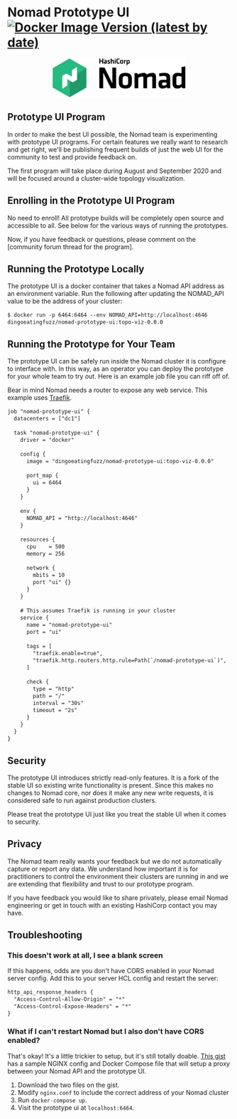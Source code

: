 # Nomad Prototype UI [![Docker Image Version (latest by date)](https://img.shields.io/docker/v/dingoeatingfuzz/nomad-prototype-ui?sort=date)](https://hub.docker.com/r/dingoeatingfuzz/nomad-prototype-ui)

<p align="center" style="text-align:center;">
<img src="https://github.com/hashicorp/nomad/blob/19c404ca791d6ebe95a81738d7dc6623ab28564d/website/public/img/logo-hashicorp.svg" width="300" />
</p>

## Prototype UI Program

In order to make the best UI possible, the Nomad team is experimenting with prototype UI programs. For certain features we really want to research and get right, we'll be publishing frequent builds of just the web UI for the community to test and provide feedback on.

The first program will take place during August and September 2020 and will be focused around a cluster-wide topology visualization.

## Enrolling in the Prototype UI Program

No need to enroll! All prototype builds will be completely open source and accessible to all. See below for the various ways of running the prototypes.

Now, if you have feedback or questions, please comment on the [community forum thread for the program].

## Running the Prototype Locally

The prototype UI is a docker container that takes a Nomad API address as an environment variable. Run the following after updating the NOMAD_API value to be the address of your cluster:

```console
$ docker run -p 6464:6464 --env NOMAD_API=http://localhost:4646 dingoeatingfuzz/nomad-prototype-ui:topo-viz-0.0.0
```

## Running the Prototype for Your Team

The prototype UI can be safely run inside the Nomad cluster it is configure to interface with. In this way, as an operator you can deploy the prototype for your whole team to try out. Here is an example job file you can riff off of.

Bear in mind Nomad needs a router to expose any web service. This example uses [Traefik](https://learn.hashicorp.com/tutorials/nomad/load-balancing-traefik).

```hcl
job "nomad-prototype-ui" {
  datacenters = ["dc1"]

  task "nomad-prototype-ui" {
    driver = "docker"

    config {
      image = "dingoeatingfuzz/nomad-prototype-ui:topo-viz-0.0.0"

      port_map {
        ui = 6464
      }
    }

    env {
      NOMAD_API = "http://localhost:4646"
    }

    resources {
      cpu    = 500
      memory = 256

      network {
        mbits = 10
        port "ui" {}
      }
    }

    # This assumes Traefik is running in your cluster
    service {
      name = "nomad-prototype-ui"
      port = "ui"

      tags = [
        "traefik.enable=true",
        "traefik.http.routers.http.rule=Path(`/nomad-prototype-ui`)",
      ]

      check {
        type = "http"
        path = "/"
        interval = "30s"
        timeout = "2s"
      }
    }
  }
}
```

## Security

The prototype UI introduces strictly read-only features. It is a fork of the stable UI so existing write functionality is present. Since this makes no changes to Nomad core, nor does it make any new write requests, it is considered safe to run against production clusters.

Please treat the prototype UI just like you treat the stable UI when it comes to security.

## Privacy

The Nomad team really wants your feedback but we do not automatically capture or report any data. We understand how important it is for practitioners to control the environment their clusters are running in and we are extending that flexibility and trust to our prototype program.

If you have feedback you would like to share privately, please email Nomad engineering or get in touch with an existing HashiCorp contact you may have.

## Troubleshooting

### This doesn't work at all, I see a blank screen

If this happens, odds are you don't have CORS enabled in your Nomad server config. Add this to your server HCL config and restart the server:

```hcl
http_api_response_headers {
  "Access-Control-Allow-Origin" = "*"
  "Access-Control-Expose-Headers" = "*"
}
```

### What if I can't restart Nomad but I also don't have CORS enabled?

That's okay! It's a little trickier to setup, but it's still totally doable. [This gist](https://gist.github.com/DingoEatingFuzz/f0ab7279c9fd73ec783a15bbac0ba037) has a sample NGINX config and Docker Compose file that will setup a proxy between your Nomad API and the prototype UI.

1. Download the two files on the gist.
2. Modify `nginx.conf` to include the correct address of your Nomad cluster
3. Run `docker-compose up`.
4. Visit the prototype ui at `localhost:6464`.
